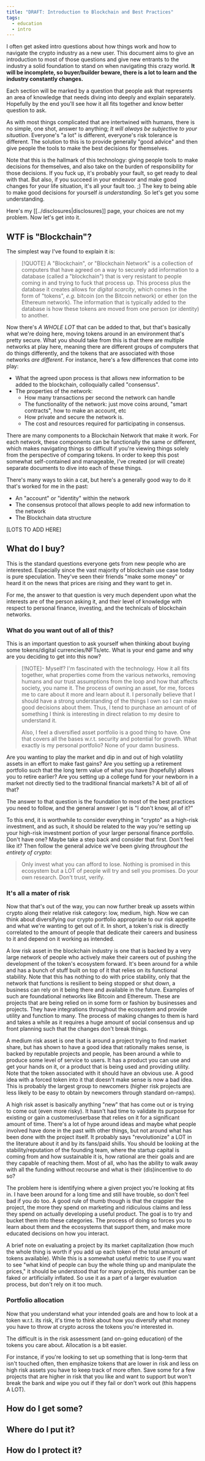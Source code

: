 ```yaml
---
title: "DRAFT: Introduction to Blockchain and Best Practices"
tags:
  - education
  - intro
---
```

I often get asked intro questions about how things work and how to navigate the crypto industry as a new user. This document aims to give an introduction to most of those questions and give new entrants to the industry a solid foundation to stand on when navigating this crazy world. **It will be incomplete, so buyer/builder beware, there is a lot to learn and the industry constantly changes.**

Each section will be marked by a question that people ask that represents an area of knowledge that needs diving into deeply and explain separately. Hopefully by the end you'll see how it all fits together and know better question to ask. 

As with most things complicated that are intertwined with humans, there is no simple, one shot, answer to anything; _It will always be subjective to your situation_. Everyone's "a lot" is different, everyone's risk tolerance is different. The solution to this is to provide generally "good advice" and then give people the tools to make the best decisions for themselves.

Note that this is the hallmark of this technology: giving people tools to make decisions for themselves, and also take on the burden of responsibility for those decisions. If you fuck up, it's probably your fault, so get ready to deal with that. But also, if you succeed in your endeavor and make good changes for your life situation, it's all your fault too. ;)  The key to being able to make good decisions for yourself _is understanding._ So let's get you some understanding.  

Here's my [[../disclosures|disclosures]] page, your choices are not my problem. Now let's get into it.
## WTF is "Blockchain"?
The simplest way I've found to explain it is:

> [!QUOTE] A "Blockchain", or "Blockchain Network" is a collection of computers that have agreed on a way to securely add information to a database (called a "blockchain") that is very resistant to people coming in and trying to fuck that process up. This process plus the database it creates allows for _digital scarcity_, which comes in the form of "tokens", _e.g._ bitcoin (on the Bitcoin network) or ether (on the Ethereum network). The information that is typically added to the database is how these tokens are moved from one person (or identity) to another.  

Now there's _A WHOLE LOT_ that can be added to that, but that's basically what we're doing here, moving tokens around in an environment that's pretty secure. What you should take from this is that there are multiple networks at play here, meaning there are different groups of computers that do things differently, and the tokens that are associated with those networks _are different_. For instance, here's a few differences that come into play:
- What the agreed upon process is that allows new information to be added to the blockchain, colloquially called "consensus".
- The properties of the network:
	- How many transactions per second the network can handle
	- The functionality of the network: just move coins around, "smart contracts", how to make an account, etc
	- How private and secure the network is.
	- The cost and resources required for participating in consensus.

There are many components to a Blockchain Network that make it work. For each network, these components can be functionally the same or different, which makes navigating things so difficult if you're viewing things solely from the perspective of comparing tokens. In order to keep this post somewhat self-contained and manageable, I've created (or will create) separate documents to dive into each of these things. 

There's many ways to skin a cat, but here's a generally good way to do it that's worked for me in the past:
- An "account" or "identity" within the network
- The consensus protocol that allows people to add new information to the network
- The Blockchain data structure

[LOTS TO ADD HERE]
## What do I buy?
This is the standard questions everyone gets from new people who are interested. Especially since the vast majority of blockchain use case today is pure speculation. They've seen their friends "make some money" or heard it on the news that prices are rising and they want to get in. 

For me, the answer to that question is very much dependent upon what the interests are of the person asking it, and their level of knowledge with respect to personal finance, investing, and the technicals of blockchain networks. 

### What do you want out of all of this?
This is an important question to ask yourself when thinking about buying some tokens/digital currencies/NFTs/etc. What is your end game and why are you deciding to get into this now?

> [!NOTE]- Myself? I'm fascinated with the technology. 
> How it all fits together, what properties come from the various networks, removing humans and our trust assumptions from the loop and how that affects society, you name it. The process of owning an asset, for me, forces me to care about it more and learn about it. I personally believe that I should have a strong understanding of the things I own so I can make good decisions about them. Thus, I tend to purchase an amount of of something I think is interesting in direct relation to my desire to understand it. 
>
> Also, I feel a diversified asset portfolio is a good thing to have. One that covers all the bases w.r.t. security and potential for growth. What exactly is my personal portfolio? None of your damn business. 

Are you wanting to play the market and dip in and out of high volatility assets in an effort to make fast gains? Are you setting up a retirement portfolio such that the long term value of what you have (hopefully) allows you to retire earlier? Are you setting up a college fund for your newborn in a market not directly tied to the traditional financial markets? A bit of all of that?

The answer to that question is the foundation to most of the best practices you need to follow, and the general answer I get is "I don't know, all of it?"

To this end, it is worthwhile to consider everything in "crypto" as a high-risk investment, and as such, it should be related to the way you're setting up your high-risk investment portion of your larger personal finance portfolio. Don't have one? Maybe take a step back and consider that first. Don't feel like it? Then follow the general advice we've been giving _throughout the entirety of crypto_: 

> Only invest what you can afford to lose. Nothing is promised in this ecosystem but a LOT of people will try and sell you promises. Do your own research. Don't trust, verify. 

### It's all a mater of risk
Now that that's out of the way, you can now further break up assets within crypto along their relative risk category: low, medium, high. Now we can think about diversifying our crypto portfolio appropriate to our risk appetite and what we're wanting to get out of it. In short, a token's risk is directly correlated to the amount of people that dedicate their careers and business to it and depend on it working as intended. 

A low risk asset in the blockchain industry is one that is backed by a very large network of people who actively make their careers out of pushing the development of the token's ecosystem forward. It's been around for a while and has a bunch of stuff built on top of it that relies on its functional stability. Note that this has nothing to do with price stability, only that the network that functions is resilient to being stopped or shut down, a business can rely on it being there and available in the future. Examples of such are foundational networks like Bitcoin and Ethereum. These are projects that are being relied on in some form or fashion by businesses and projects. They have integrations throughout the ecosystem and provide utility and function to many. The process of making changes to them is hard  and takes a while as it requires a huge amount of social consensus and up front planning such that the changes don't break things. 

A medium risk asset is one that is around a project trying to find market share, but has shown to have a good idea that rationally makes sense, is backed by reputable projects and people, has been around a while to produce some level of service to users. It has a product you can use and get your hands on it, or a product that is being used and providing utility. Note that the token associated with it should have an obvious use. A good idea with a forced token into it that doesn't make sense is now a bad idea. This is probably the largest group to newcomers (higher risk projects are less likely to be easy to obtain by newcomers through standard on-ramps). 

A high risk asset is basically anything "new" that has come out or is trying to come out (even more risky). It hasn't had time to validate its purpose for existing or gain a customer/userbase that relies on it for a significant amount of time. There's a lot of hype around ideas and maybe what people involved have done in the past with other things, but not around what has been done with the project itself. It probably says "revolutionize" a LOT in the literature about it and by its fans/paid shills. You should be looking at the stability/reputation of the founding team, where the startup capital is coming from and how sustainable it is, how rational are their goals and are they capable of reaching them. Most of all, who has the ability to walk away with all the funding without recourse and what is their (dis)incentive to do so?

The problem here is identifying where a given project you're looking at fits in. I have been around for a long time and still have trouble, so don't feel bad if you do too. A good rule of thumb though is that the crappier the project, the more they spend on marketing and ridiculous claims and less they spend on actually developing a useful product. The goal is to try and bucket them into these categories. The process of doing so forces you to learn about them and the ecosystems that support them, and make more educated decisions on how you interact. 

A brief note on evaluating a project by its market capitalization (how much the whole thing is worth if you add up each token of the total amount of tokens available). While this is a somewhat useful metric to use if you want to see "what kind of people can buy the whole thing up and manipulate the prices," it should be understood that for many projects, this number can be faked or artificially inflated. So use it as a part of a larger evaluation process, but don't rely on it too much. 

### Portfolio allocation
Now that you understand what your intended goals are and how to look at a token w.r.t. its risk, it's time to think about how you diversify what money you have to throw at crypto across the tokens you're interested in. 

The difficult is in the risk assessment (and on-going education) of the tokens you care about. Allocation is a bit easier. 

For instance, if you're looking to set up something that is long-term that isn't touched often, then emphasize tokens that are lower in risk and less on high risk assets you have to keep track of more often. Save some for a few projects that are higher in risk that you like and want to support but won't break the bank and wipe you out if they fail or don't work out (this happens A LOT).
## How do I get some? 


## Where do I put it?


## How do I protect it?